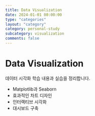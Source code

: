 ```yaml
---
title: Data Visualization
date: 2024-01-01 00:00:00
type: "categories"
layout: "category"
category: personal-study
subcategory: visualization
comments: false
---
```


# Data Visualization

데이터 시각화 학습 내용과 실습을 정리합니다.

- Matplotlib과 Seaborn
- 효과적인 차트 디자인
- 인터랙티브 시각화
- 대시보드 구축 